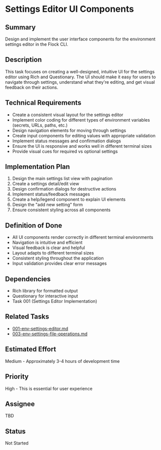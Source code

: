 # Settings Editor UI Components

## Summary
Design and implement the user interface components for the environment settings editor in the Flock CLI.

## Description
This task focuses on creating a well-designed, intuitive UI for the settings editor using Rich and Questionary. The UI should make it easy for users to navigate through settings, understand what they're editing, and get visual feedback on their actions.

## Technical Requirements
- Create a consistent visual layout for the settings editor
- Implement color coding for different types of environment variables (secrets, URLs, paths, etc.)
- Design navigation elements for moving through settings
- Create input components for editing values with appropriate validation
- Implement status messages and confirmation dialogs
- Ensure the UI is responsive and works well in different terminal sizes
- Provide visual cues for required vs optional settings

## Implementation Plan
1. Design the main settings list view with pagination
2. Create a settings detail/edit view
3. Design confirmation dialogs for destructive actions
4. Implement status/feedback messages
5. Create a help/legend component to explain UI elements
6. Design the "add new setting" form
7. Ensure consistent styling across all components

## Definition of Done
- All UI components render correctly in different terminal environments
- Navigation is intuitive and efficient
- Visual feedback is clear and helpful
- Layout adapts to different terminal sizes
- Consistent styling throughout the application
- Input validation provides clear error messages

## Dependencies
- Rich library for formatted output
- Questionary for interactive input
- Task 001 (Settings Editor Implementation)

## Related Tasks
- [001-env-settings-editor.md](001-env-settings-editor.md)
- [003-env-settings-file-operations.md](003-env-settings-file-operations.md)

## Estimated Effort
Medium - Approximately 3-4 hours of development time

## Priority
High - This is essential for user experience

## Assignee
TBD

## Status
Not Started 